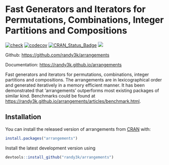 
<!-- README.md is generated from README.Rmd. Please edit that file -->

# Fast Generators and Iterators for Permutations, Combinations, Integer Partitions and Compositions

[![check](https://github.com/randy3k/arrangements/actions/workflows/check.yaml/badge.svg)](https://github.com/randy3k/arrangements/actions/workflows/check.yaml)
[![codecov](https://codecov.io/gh/randy3k/arrangements/branch/master/graph/badge.svg)](https://codecov.io/gh/randy3k/arrangements)
[![CRAN\_Status\_Badge](https://www.r-pkg.org/badges/version/arrangements)](https://cran.r-project.org/package=arrangements)
[![](https://cranlogs.r-pkg.org/badges/grand-total/arrangements)](https://cran.r-project.org/package=arrangements)

Github: <https://github.com/randy3k/arrangements>

Documentation: <https://randy3k.github.io/arrangements>

Fast generators and iterators for permutations, combinations, integer
partitions and compositions. The arrangements are in lexicographical
order and generated iteratively in a memory efficient manner. It has
been demonstrated that ‘arrangements’ outperforms most existing packages
of similar kind. Benchmarks could be found at
<https://randy3k.github.io/arrangements/articles/benchmark.html>.

## Installation

You can install the released version of arrangements from
[CRAN](https://CRAN.R-project.org) with:

``` r
install.packages("arrangements")
```

Install the latest development version using

``` r
devtools::install_github("randy3k/arrangements")
```
